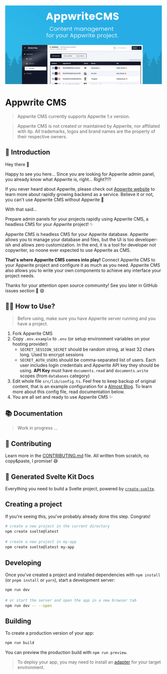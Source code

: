 ![Cover image](/static/cover.png)

# Appwrite CMS

> Appwrite CMS currently supports Appwrite 1.x version.

> Appwrite CMS is not created or maintained by Appwrite, nor affiliated with itp. All trademarks, logos and brand names are the property of their respective owners.

## 👋 Introduction

Hey there 👋

Happy to see you here... Since you are looking for Appwrite admin panel, you already know what Appwrite is, right... Right?!?!

If you never heard about Appwrite, please check out [Appwrite website](https://appwrite.io/) to learn more about rapidly growing backend as a service. Believe it or not, you can't use Appwrite CMS without Appwrite 😬

With that said...

Prepare admin panels for your projects rapidly using Appwrite CMS, a headless CMS for your Appwrite project! ✨

Appwrite CMS is headless CMS for your Appwrite database. Appwrite allows you to manage your database and files, but the UI is too developer-ish and allows zero customization. In the end, it is a tool for developer not copywriter, so noone ever expected to use Appwrite as CMS.

**That's where Appwrite CMS comes into play!** Connect Appwrite CMS to your Appwrite project and configure it as much as you need. Appwrite CMS also allows you to write your own components to achieve any interface your project needs.

Thanks for your attention open source community! See you later in GitHub issues section 👋 😄

## 🧑‍🎓 How to Use?

> Before using, make sure you have Appwrite server running and you have a project.

1. Fork Appwrite CMS
2. Copy `.env.example` to `.env` (or setup environment variables on your hosting provider)
   - `SECRET_SESSION_SECRET` should be random string, at least 32 chars long. Used to encrypt sessions
   - `SECRET_AUTH_USERS` should be comma-separated list of users. Each user includes login credentials and Appwrite API key they should be using. **API Key** must have `documents.read` and `documents.write` scopes (from `databases` category)
3. Edit whole file `src/lib/config.ts`. Feel free to keep backup of original content, that is an example configuration for a [Almost Blog](https://github.com/TringuG/almost-blog). To learn more about this config file, read documentation below.
4. You are all set and ready to use Appwrite CMS ✨

## 📚 Documentation

> Work in progress ...

## 💖 Contributing

Learn more in the [CONTRIBUTING.md](CONTRIBUTING.md) file. All written from scratch, no copy&paste, I promise! 😅

## 🤖 Generated Svelte Kit Docs

Everything you need to build a Svelte project, powered by [`create-svelte`](https://github.com/sveltejs/kit/tree/master/packages/create-svelte).

## Creating a project

If you're seeing this, you've probably already done this step. Congrats!

```bash
# create a new project in the current directory
npm create svelte@latest

# create a new project in my-app
npm create svelte@latest my-app
```

## Developing

Once you've created a project and installed dependencies with `npm install` (or `pnpm install` or `yarn`), start a development server:

```bash
npm run dev

# or start the server and open the app in a new browser tab
npm run dev -- --open
```

## Building

To create a production version of your app:

```bash
npm run build
```

You can preview the production build with `npm run preview`.

> To deploy your app, you may need to install an [adapter](https://kit.svelte.dev/docs/adapters) for your target environment.
